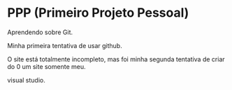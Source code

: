 # PPP (Primeiro Projeto Pessoal)
Aprendendo sobre Git.

Minha primeira tentativa de usar github.

O site está totalmente incompleto, mas foi minha segunda tentativa de criar do 0 um site somente meu.

visual studio.

